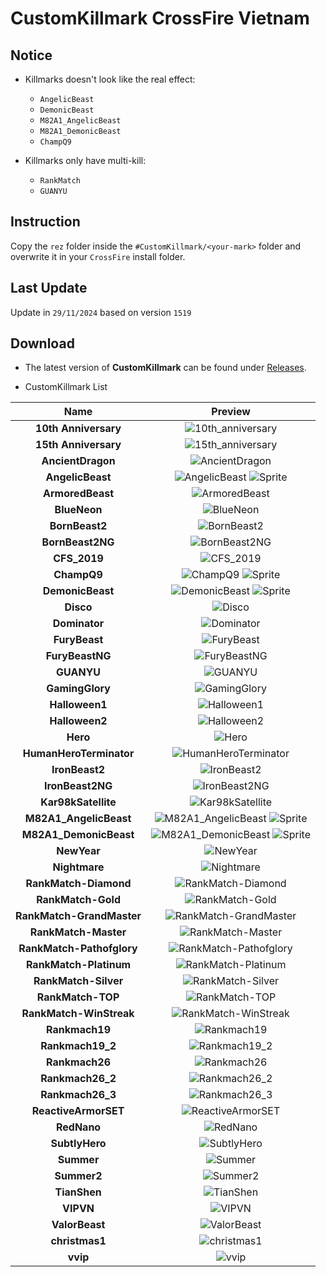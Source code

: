 # CustomKillmark CrossFire Vietnam

## Notice

- Killmarks doesn't look like the real effect:

  - `AngelicBeast`
  - `DemonicBeast`
  - `M82A1_AngelicBeast`
  - `M82A1_DemonicBeast`
  - `ChampQ9`

- Killmarks only have multi-kill:
  - `RankMatch`
  - `GUANYU`

## Instruction

Copy the `rez` folder inside the `#CustomKillmark/<your-mark>` folder and overwrite it in your `CrossFire` install folder.

## Last Update

Update in `29/11/2024` based on version `1519`

## Download

- The latest version of **CustomKillmark** can be found under [Releases](https://github.com/nta2005/CustomKillmark/releases/latest).

- CustomKillmark List

<!-- <details> -->
<!-- <summary>CustomKillmark List</summary> -->
  
|**Name**|**Preview**|
|:-:|:-:|
|**10th Anniversary**|![10th_anniversary](./%23Preview/10th_anniversary.PNG)|
|**15th Anniversary**|![15th_anniversary](./%23Preview/15th_anniversary.PNG)|
|**AncientDragon**|![AncientDragon](./%23Preview/ancient_dragon.PNG)|
|**AngelicBeast**|![AngelicBeast](./%23Preview/angelic_beast.PNG) ![Sprite](./%23Preview/angelic_beast_sprite.PNG)|
|**ArmoredBeast**|![ArmoredBeast](./%23Preview/armored_beast.PNG)|
|**BlueNeon**|![BlueNeon](./%23Preview/blue_neon.PNG)|
|**BornBeast2**|![BornBeast2](./%23Preview/bornbeast2.PNG)|
|**BornBeast2NG**|![BornBeast2NG](./%23Preview/bornbeast2ng.PNG)|
|**CFS_2019**|![CFS_2019](./%23Preview/cfs_2019.PNG)|
|**ChampQ9**|![ChampQ9](./%23Preview/champ_q9.PNG) ![Sprite](./%23Preview/champ_q9_sprite.PNG)|
|**DemonicBeast**|![DemonicBeast](./%23Preview/demonic_beast.PNG) ![Sprite](./%23Preview/demonic_beast_sprite.PNG)|
|**Disco**|![Disco](./%23Preview/disco.PNG)|
|**Dominator**|![Dominator](./%23Preview/dominator.PNG)|
|**FuryBeast**|![FuryBeast](./%23Preview/furybeast.PNG)|
|**FuryBeastNG**|![FuryBeastNG](./%23Preview/furybeastng.PNG)|
|**GUANYU**|![GUANYU](./%23Preview/guanyu.PNG)|
|**GamingGlory**|![GamingGlory](./%23Preview/gaming_glory.PNG)|
|**Halloween1**|![Halloween1](./%23Preview/halloween1.PNG)|
|**Halloween2**|![Halloween2](./%23Preview/halloween2.PNG)|
|**Hero**|![Hero](./%23Preview/hero.PNG)|
|**HumanHeroTerminator**|![HumanHeroTerminator](./%23Preview/human_hero_terminator.PNG)|
|**IronBeast2**|![IronBeast2](./%23Preview/ironbeast2.PNG)|
|**IronBeast2NG**|![IronBeast2NG](./%23Preview/ironbeast2ng.PNG)|
|**Kar98kSatellite**|![Kar98kSatellite](./%23Preview/kar98ksatellite.PNG)|
|**M82A1_AngelicBeast**|![M82A1_AngelicBeast](./%23Preview/m82a1_angelicbeast.PNG) ![Sprite](./%23Preview/m82a1_angelicbeast_sprite.PNG)|
|**M82A1_DemonicBeast**|![M82A1_DemonicBeast](./%23Preview/m82a1_demonicbeast.PNG) ![Sprite](./%23Preview/m82a1_demonicbeast_sprite.PNG)|
|**NewYear**|![NewYear](./%23Preview/newyear.PNG)|
|**Nightmare**|![Nightmare](./%23Preview/nightmare.PNG)|
|**RankMatch-Diamond**|![RankMatch-Diamond](./%23Preview/rankmatch_diamond.PNG)|
|**RankMatch-Gold**|![RankMatch-Gold](./%23Preview/rankmatch_gold.PNG)|
|**RankMatch-GrandMaster**|![RankMatch-GrandMaster](./%23Preview/rankmatch_grandmaster.PNG)|
|**RankMatch-Master**|![RankMatch-Master](./%23Preview/rankmatch_master.PNG)|
|**RankMatch-Pathofglory**|![RankMatch-Pathofglory](./%23Preview/rankmatch_pathofglory.PNG)|
|**RankMatch-Platinum**|![RankMatch-Platinum](./%23Preview/rankmatch_platinum.PNG)|
|**RankMatch-Silver**|![RankMatch-Silver](./%23Preview/rankmatch_silver.PNG)|
|**RankMatch-TOP**|![RankMatch-TOP](./%23Preview/rankmatch_top.PNG)|
|**RankMatch-WinStreak**|![RankMatch-WinStreak](./%23Preview/rankmatch_winstreak.PNG)|
|**Rankmach19**|![Rankmach19](./%23Preview/rankmach19.PNG)|
|**Rankmach19_2**|![Rankmach19_2](./%23Preview/rankmach19_2.PNG)|
|**Rankmach26**|![Rankmach26](./%23Preview/rankmach26.PNG)|
|**Rankmach26_2**|![Rankmach26_2](./%23Preview/rankmach26_2.PNG)|
|**Rankmach26_3**|![Rankmach26_3](./%23Preview/rankmach26_3.PNG)|
|**ReactiveArmorSET**|![ReactiveArmorSET](./%23Preview/reactivearmorset.PNG)|
|**RedNano**|![RedNano](./%23Preview/rednano.PNG)|
|**SubtlyHero**|![SubtlyHero](./%23Preview/subtly_hero.PNG)|
|**Summer**|![Summer](./%23Preview/summer.PNG)|
|**Summer2**|![Summer2](./%23Preview/summer2.PNG)|
|**TianShen**|![TianShen](./%23Preview/tianshen.PNG)|
|**VIPVN**|![VIPVN](./%23Preview/vipvn.PNG)|
|**ValorBeast**|![ValorBeast](./%23Preview/valorbeast.PNG)|
|**christmas1**|![christmas1](./%23Preview/christmas1.PNG)|
|**vvip**|![vvip](./%23Preview/vvip.PNG)|
<!-- </details> -->
